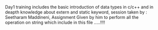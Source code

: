 Day1 training includes the basic introduction of data types in c/c++ and in deapth knowledge about extern and static keyword,
session taken by : Seetharam Maddineni,
Assignment Given by him to perform all the operation on string which include in this file .....!!!!
